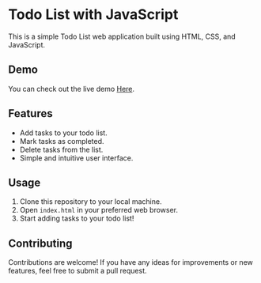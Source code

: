 # Todo List with JavaScript

This is a simple Todo List web application built using HTML, CSS, and JavaScript.

## Demo

You can check out the live demo [Here](https://alirezacoding.github.io/todo-list-with-js/).

## Features

- Add tasks to your todo list.
- Mark tasks as completed.
- Delete tasks from the list.
- Simple and intuitive user interface.

## Usage

1. Clone this repository to your local machine.
2. Open `index.html` in your preferred web browser.
3. Start adding tasks to your todo list!

## Contributing

Contributions are welcome! If you have any ideas for improvements or new features, feel free to submit a pull request.


